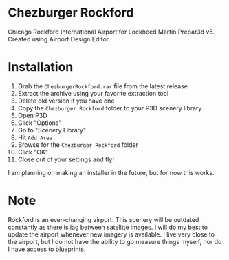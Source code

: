 # Chezburger Rockford
Chicago Rockford International Airport for Lockheed Martin Prepar3d v5. Created using Airport Design Editor.

# Installation

1. Grab the `ChezburgerRockford.rar` file from the latest release
2. Extract the archive using your favorite extraction tool
3. Delete old version if you have one
4. Copy the `Chezburger Rockford` folder to your P3D scenery library
5. Open P3D
6. Click "Options"
7. Go to "Scenery Library"
8. Hit `Add Area`
9. Browse for the `Chezburger Rockford` folder
10. Click "OK"
11. Close out of your settings and fly!

I am planning on making an installer in the future, but for now this works.

# Note 
Rockford is an ever-changing airport. This scenery will be outdated constantly as there is lag between satelitte images. I will do my best to update the airport whenever new imagery is available. I live very close to the airport, but I do not have the ability to go measure things myself, nor do I have access to blueprints.
